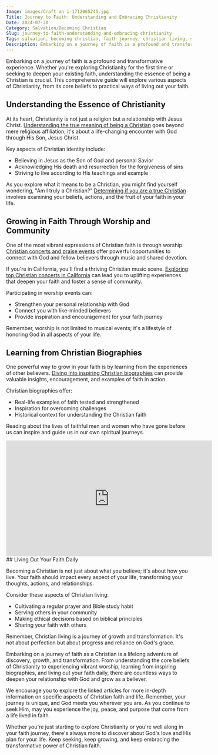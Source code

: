 ```yaml
---
Image: images/Craft an i-1712065245.jpg
Title: Journey to Faith: Understanding and Embracing Christianity
Date: 2024-07-30
Category: Salvation/Becoming Christian
Slug: journey-to-faith-understanding-and-embracing-christianity
Tags: salvation, becoming christian, faith journey, christian living, spiritual growth, christian identity, worship, christian biographies, christian concerts, pillar
Description: Embarking on a journey of faith is a profound and transformative experience Whether youre exploring Christianity for the first time or seeking to deepen your existing faith understanding the essence of being a Christian is crucial This comprehensive guide will explore various aspects of Christianity from its core beliefs to
---
```





Embarking on a journey of faith is a profound and transformative experience. Whether you're exploring Christianity for the first time or seeking to deepen your existing faith, understanding the essence of being a Christian is crucial. This comprehensive guide will explore various aspects of Christianity, from its core beliefs to practical ways of living out your faith.

## Understanding the Essence of Christianity

At its heart, Christianity is not just a religion but a relationship with Jesus Christ. [Understanding the true meaning of being a Christian](/ultimate-guide-understanding-the-true-meaning-of-being-a-christian) goes beyond mere religious affiliation; it's about a life-changing encounter with God through His Son, Jesus Christ.

Key aspects of Christian identity include:

- Believing in Jesus as the Son of God and personal Savior
- Acknowledging His death and resurrection for the forgiveness of sins
- Striving to live according to His teachings and example

As you explore what it means to be a Christian, you might find yourself wondering, "Am I truly a Christian?" [Determining if you are a true Christian](/how-to-determine-if-you-are-a-true-christian-essential-signs-to-look-for) involves examining your beliefs, actions, and the fruit of your faith in your life.

## Growing in Faith Through Worship and Community

One of the most vibrant expressions of Christian faith is through worship. [Christian concerts and praise events](/ultimate-guide-to-christian-concerts-find-praise-and-worship-events-near-me) offer powerful opportunities to connect with God and fellow believers through music and shared devotion.

If you're in California, you'll find a thriving Christian music scene. [Exploring top Christian concerts in California](/top-christian-concerts-in-california-where-to-find-the-ultimate-live-worship-experiences) can lead you to uplifting experiences that deepen your faith and foster a sense of community.

Participating in worship events can:

- Strengthen your personal relationship with God
- Connect you with like-minded believers
- Provide inspiration and encouragement for your faith journey

Remember, worship is not limited to musical events; it's a lifestyle of honoring God in all aspects of your life.

## Learning from Christian Biographies

One powerful way to grow in your faith is by learning from the experiences of other believers. [Diving into inspiring Christian biographies](/dive-into-inspiring-christian-biographies-the-ultimate-guide-for-believers) can provide valuable insights, encouragement, and examples of faith in action.

Christian biographies offer:

- Real-life examples of faith tested and strengthened
- Inspiration for overcoming challenges
- Historical context for understanding the Christian faith

Reading about the lives of faithful men and women who have gone before us can inspire and guide us in our own spiritual journeys.


<iframe width="560" height="315" src="https://www.youtube.com/embed/i9YXtKGJX_Q" frameborder="0" allow="autoplay; encrypted-media" allowfullscreen></iframe>
## Living Out Your Faith Daily

Becoming a Christian is not just about what you believe; it's about how you live. Your faith should impact every aspect of your life, transforming your thoughts, actions, and relationships.

Consider these aspects of Christian living:

- Cultivating a regular prayer and Bible study habit
- Serving others in your community
- Making ethical decisions based on biblical principles
- Sharing your faith with others

Remember, Christian living is a journey of growth and transformation. It's not about perfection but about progress and reliance on God's grace.



Embarking on a journey of faith as a Christian is a lifelong adventure of discovery, growth, and transformation. From understanding the core beliefs of Christianity to experiencing vibrant worship, learning from inspiring biographies, and living out your faith daily, there are countless ways to deepen your relationship with God and grow as a believer.

We encourage you to explore the linked articles for more in-depth information on specific aspects of Christian faith and life. Remember, your journey is unique, and God meets you wherever you are. As you continue to seek Him, may you experience the joy, peace, and purpose that come from a life lived in faith.

Whether you're just starting to explore Christianity or you're well along in your faith journey, there's always more to discover about God's love and His plan for your life. Keep seeking, keep growing, and keep embracing the transformative power of Christian faith.